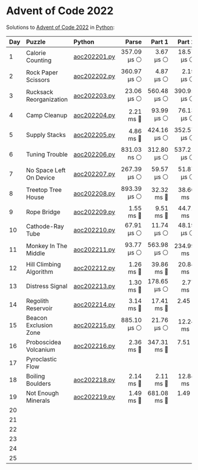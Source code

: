 # Advent of Code 2022

Solutions to [Advent of Code 2022](https://adventofcode.com/2022/) in [Python](https://www.python.org/):

| Day  | Puzzle                  | Python                                                  |       Parse |      Part 1 |      Part 2 |       Total |
| :--- | :---------------------- | :------------------------------------------------------ | ----------: | ----------: | ----------: | ----------: |
| 1    | Calorie Counting        | [aoc202201.py](01_calorie_counting/aoc202201.py)        | 357.09 μs ⚪️ |   3.67 μs ⚪️ |  18.57 μs ⚪️ | 379.33 μs ⚪️ |
| 2    | Rock Paper Scissors     | [aoc202202.py](02_rock_paper_scissors/aoc202202.py)     | 360.97 μs ⚪️ |   4.87 μs ⚪️ |   2.19 μs ⚪️ | 368.03 μs ⚪️ |
| 3    | Rucksack Reorganization | [aoc202203.py](03_rucksack_reorganization/aoc202203.py) |  23.06 μs ⚪️ | 560.48 μs ⚪️ | 390.95 μs ⚪️ | 974.49 μs ⚪️ |
| 4    | Camp Cleanup            | [aoc202204.py](04_camp_cleanup/aoc202204.py)            |   2.21 ms 🔵 |  93.99 μs ⚪️ |  76.13 μs ⚪️ |   2.38 ms 🔵 |
| 5    | Supply Stacks           | [aoc202205.py](05_supply_stacks/aoc202205.py)           |   4.86 ms 🔵 | 424.16 μs ⚪️ | 352.57 μs ⚪️ |   5.64 ms 🔵 |
| 6    | Tuning Trouble          | [aoc202206.py](06_tuning_trouble/aoc202206.py)          | 831.03 ns ⚪️ | 312.80 μs ⚪️ | 537.21 μs ⚪️ | 850.84 μs ⚪️ |
| 7    | No Space Left On Device | [aoc202207.py](07_no_space_left_on_device/aoc202207.py) | 267.39 μs ⚪️ |  59.57 μs ⚪️ |  51.87 μs ⚪️ | 378.83 μs ⚪️ |
| 8    | Treetop Tree House      | [aoc202208.py](08_treetop_tree_house/aoc202208.py)      | 893.39 μs ⚪️ |  32.32 ms 🔵 |  38.60 ms 🔵 |  71.81 ms 🔵 |
| 9    | Rope Bridge             | [aoc202209.py](09_rope_bridge/aoc202209.py)             |   1.55 ms 🔵 |   9.51 ms 🔵 |  44.71 ms 🔵 |  55.77 ms 🔵 |
| 10   | Cathode-Ray Tube        | [aoc202210.py](10_cathode-ray_tube/aoc202210.py)        |  67.91 μs ⚪️ |  11.74 μs ⚪️ |  48.19 μs ⚪️ | 127.83 μs ⚪️ |
| 11   | Monkey In The Middle    | [aoc202211.py](11_monkey_in_the_middle/aoc202211.py)    |  93.77 μs ⚪️ | 563.98 μs ⚪️ | 234.99 ms 🔵 | 235.64 ms 🔵 |
| 12   | Hill Climbing Algorithm | [aoc202212.py](12_hill_climbing_algorithm/aoc202212.py) |   1.26 ms 🔵 |  39.86 ms 🔵 |  20.84 ms 🔵 |  61.96 ms 🔵 |
| 13   | Distress Signal         | [aoc202213.py](13_distress_signal/aoc202213.py)         |   1.30 ms 🔵 | 178.65 μs ⚪️ |   2.77 ms 🔵 |   4.25 ms 🔵 |
| 14   | Regolith Reservoir      | [aoc202214.py](14_regolith_reservoir/aoc202214.py)      |   3.14 ms 🔵 |  17.41 ms 🔵 |    2.45 s 🔴 |    2.48 s 🔴 |
| 15   | Beacon Exclusion Zone   | [aoc202215.py](15_beacon_exclusion_zone/aoc202215.py)   | 885.10 μs ⚪️ |  21.76 μs ⚪️ |  12.24 ms 🔵 |  13.15 ms 🔵 |
| 16   | Proboscidea Volcanium   | [aoc202216.py](16_proboscidea_volcanium/aoc202216.py)   |   2.36 ms 🔵 | 347.31 ms 🔵 |    7.51 s 🔴 |    7.86 s 🔴 |
| 17   | Pyroclastic Flow        |                                                         |             |             |             |             |
| 18   | Boiling Boulders        | [aoc202218.py](18_boiling_boulders/aoc202218.py)        |   2.14 ms 🔵 |   2.11 ms 🔵 |  12.84 ms 🔵 |  17.09 ms 🔵 |
| 19   | Not Enough Minerals     | [aoc202219.py](19_not_enough_minerals/aoc202219.py)     |   1.49 ms 🔵 | 681.08 ms 🔵 |    1.49 s 🔴 |    2.17 s 🔴 |
| 20   |                         |                                                         |             |             |             |             |
| 21   |                         |                                                         |             |             |             |             |
| 22   |                         |                                                         |             |             |             |             |
| 23   |                         |                                                         |             |             |             |             |
| 24   |                         |                                                         |             |             |             |             |
| 25   |                         |                                                         |             |             |             |             |
